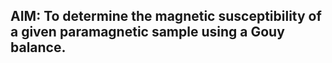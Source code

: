 <h2>AIM: To determine the magnetic susceptibility of a given paramagnetic sample using a Gouy balance.</h2>
